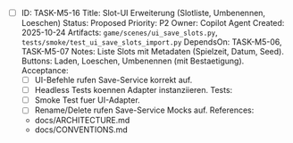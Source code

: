 - [ ] ID: TASK-M5-16
  Title: Slot-UI Erweiterung (Slotliste, Umbenennen, Loeschen)
  Status: Proposed
  Priority: P2
  Owner: Copilot Agent
  Created: 2025-10-24
  Artifacts: `game/scenes/ui_save_slots.py`, `tests/smoke/test_ui_save_slots_import.py`
  DependsOn: TASK-M5-06, TASK-M5-07
  Notes:
  Liste Slots mit Metadaten (Spielzeit, Datum, Seed). Buttons: Laden, Loeschen, Umbenennen (mit Bestaetigung).
  Acceptance:
  - [ ] UI-Befehle rufen Save-Service korrekt auf.
  - [ ] Headless Tests koennen Adapter instanziieren.
  Tests:
  - [ ] Smoke Test fuer UI-Adapter.
  - [ ] Rename/Delete rufen Save-Service Mocks auf.
  References:
  - docs/ARCHITECTURE.md
  - docs/CONVENTIONS.md
